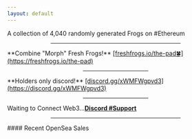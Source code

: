 ```yaml
---
layout: default
---
```

<title>freshfrogs.io</title>A collection of 4,040 randomly generated Frogs on #Ethereum
<hr style="width: 60%; margin-left: auto; margin-right: auto;">
**Combine "Morph" Fresh Frogs!** <ins>[freshfrogs.io/the-pad🍀](https://freshfrogs.io/the-pad)</ins>
<hr style="width: 30%; margin-left: auto; margin-right: auto;">
**Holders only discord!** <ins>[discord.gg/xWMFWgpvd3](https://discord.gg/xWMFWgpvd3)</ins>
<hr style="width: 30%; margin-left: auto; margin-right: auto;">

<div id="pre" class="mintingTextWhite2">Waiting to Connect Web3...<a href="https://discord.gg/xWMFWgpvd3" target="_blank" class="pointer"><strong><u>Discord #Support</u></strong></a></div>
<hr style="width: 60%; margin-left: auto; margin-right: auto;">
#### Recent OpenSea Sales